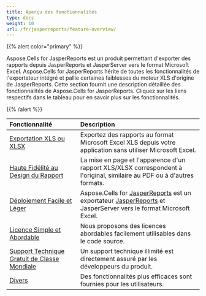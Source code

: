 ```yaml
---
title: Aperçu des fonctionnalités
type: docs
weight: 10
url: /fr/jasperreports/feature-overview/
---
```


{{% alert color="primary" %}}

Aspose.Cells for JasperReports est un produit permettant d'exporter des rapports depuis JasperReports et JasperServer vers le format Microsoft Excel. Aspose.Cells for JasperReports hérite de toutes les fonctionnalités de l'exportateur intégré et pallie certaines faiblesses du moteur XLS d'origine de JasperReports. Cette section fournit une description détaillée des fonctionnalités de Aspose.Cells for JasperReports. Cliquez sur les liens respectifs dans le tableau pour en savoir plus sur les fonctionnalités.

{{% /alert %}}

|**Fonctionnalité** |**Description** |
| :- | :- |
|[Exportation XLS ou XLSX](/cells/fr/jasperreports/xls-or-xlsx-export/)|Exportez des rapports au format Microsoft Excel XLS depuis votre application sans utiliser Microsoft Excel. |
|[Haute Fidélité au Design du Rapport](/cells/fr/jasperreports/high-fidelity-to-the-report-design/)|La mise en page et l'apparence d'un rapport XLS/XLSX correspondent à l'original, similaire au PDF ou à d'autres formats. |
|[Déploiement Facile et Léger](/cells/fr/jasperreports/easy-and-lightweight-deployment/)|Aspose.Cells for [JasperReports](https://community.jaspersoft.com/project/jasperreports-library) est un exportateur [JasperReports](https://community.jaspersoft.com/project/jasperreports-library) et JasperServer vers le format Microsoft Excel. |
|[Licence Simple et Abordable](/cells/fr/jasperreports/simple-and-affordable-licensing/)|Nous proposons des licences abordables facilement utilisables dans le code source. |
|[Support Technique Gratuit de Classe Mondiale](/cells/fr/jasperreports/world-class-free-technical-support/)|Un support technique illimité est directement assuré par les développeurs du produit. |
|[Divers](/cells/fr/jasperreports/miscellaneous/)|Des fonctionnalités plus efficaces sont fournies pour les utilisateurs. |
